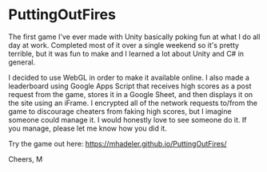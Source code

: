 # PuttingOutFires

The first game I've ever made with Unity basically poking fun at what I do all day at work. Completed most of it over a single weekend so it's pretty terrible, but it was fun to make and I learned a lot about Unity and C# in general. 

I decided to use WebGL in order to make it available online. I also made a leaderboard using Google Apps Script that receives high scores as a post request from the game, stores it in a Google Sheet, and then displays it on the site using an iFrame. I encrypted all of the network requests to/from the game to discourage cheaters from faking high scores, but I imagine someone could manage it. I would honestly love to see someone do it. If you manage, please let me know how you did it. 

Try the game out here: https://mhadeler.github.io/PuttingOutFires/

Cheers,
  M

